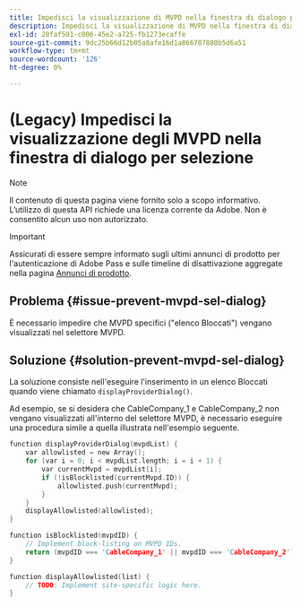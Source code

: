 ```yaml
---
title: Impedisci la visualizzazione di MVPD nella finestra di dialogo per selezione
description: Impedisci la visualizzazione di MVPD nella finestra di dialogo per selezione
exl-id: 20faf501-c006-45e2-a725-fb1273ecaffe
source-git-commit: 9dc25b66d12b05a8afe16d1a866707880b5d6a51
workflow-type: tm+mt
source-wordcount: '126'
ht-degree: 0%

---
```


# (Legacy) Impedisci la visualizzazione degli MVPD nella finestra di dialogo per selezione

>[!NOTE]
>
>Il contenuto di questa pagina viene fornito solo a scopo informativo. L’utilizzo di questa API richiede una licenza corrente da Adobe. Non è consentito alcun uso non autorizzato.

>[!IMPORTANT]
>
> Assicurati di essere sempre informato sugli ultimi annunci di prodotto per l&#39;autenticazione di Adobe Pass e sulle timeline di disattivazione aggregate nella pagina [Annunci di prodotto](/help/authentication/product-announcements.md).

## Problema {#issue-prevent-mvpd-sel-dialog}

È necessario impedire che MVPD specifici (&quot;elenco Bloccati&quot;) vengano visualizzati nel selettore MVPD.


## Soluzione {#solution-prevent-mvpd-sel-dialog}

La soluzione consiste nell&#39;eseguire l&#39;inserimento in un elenco Bloccati quando viene chiamato `displayProviderDialog()`.

Ad esempio, se si desidera che CableCompany_1 e CableCompany_2 non vengano visualizzati all&#39;interno del selettore MVPD, è necessario eseguire una procedura simile a quella illustrata nell&#39;esempio seguente.

```C
function displayProviderDialog(mvpdList) {
    var allowlisted = new Array();
    for (var i = 0; i < mvpdList.length; i = i + 1) {
        var currentMvpd = mvpdList[i];
        if (!isBlocklisted(currentMvpd.ID)) {
            allowlisted.push(currentMvpd);
        }
    }
    displayAllowlisted(allowlisted);
}

function isBlocklisted(mvpdID) {
    // Implement block-listing on MVPD IDs.
    return (mvpdID === 'CableCompany_1' || mvpdID === 'CableCompany_2');
}

function displayAllowlisted(list) {
    // TODO: Implement site-specific logic here.
} 
```
